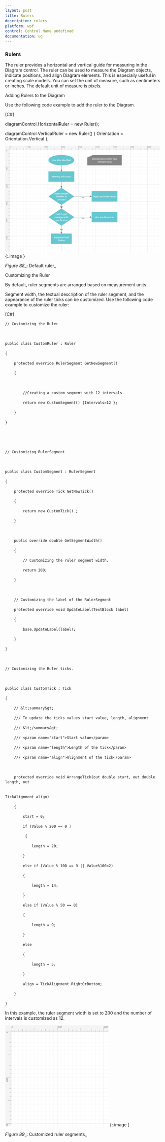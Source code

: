 ```yaml
---
layout: post
title: Rulers
description: rulers
platform: wpf
control: Control Name undefined
documentation: ug
---
```


### Rulers

The ruler provides a horizontal and vertical guide for measuring in the Diagram control. The ruler can be used to measure the Diagram objects, indicate positions, and align Diagram elements. This is especially useful in creating scale models. You can set the unit of measure, such as centimeters or inches. The default unit of measure is pixels.



Adding Rulers to the Diagram

Use the following code example to add the ruler to the Diagram.

[C#]



diagramControl.HorizontalRuler = new Ruler();

diagramControl.VerticalRuler = new Ruler() { Orientation = Orientation.Vertical };



![](Rulers_images/Rulers_img1.png)
{:.image }


_Figure_ _88__: Default ruler_



Customizing the Ruler

By default, ruler segments are arranged based on measurement units.

Segment width, the textual description of the ruler segment, and the appearance of the ruler ticks can be customized. Use the following code example to customize the ruler:

[C#]



    // Customizing the Ruler



    public class CustomRuler : Ruler

    {

        protected override RulerSegment GetNewSegment()

        {



            //Creating a custom segment with 12 intervals.

            return new CustomSegment() {Intervals=12 };

        }

    }





    // Customizing RulerSegment 



    public class CustomSegment : RulerSegment

    {

        protected override Tick GetNewTick()

        {

            return new CustomTick() ;

        }



        public override double GetSegmentWidth()

        {

            // Customizing the ruler segment width.

            return 200;

        }



        // Customizing the label of the RulerSegment

        protected override void UpdateLabel(TextBlock label)

        {

            base.UpdateLabel(label);

        }

    }



    // Customizing the Ruler ticks.



    public class CustomTick : Tick

    {

        // &lt;summary&gt;

        /// To update the ticks values start value, length, alignment

        /// &lt;/summary&gt;

        /// <param name="start">Start value</param>

        /// <param name="length">Length of the tick</param>

        /// <param name="align">Alignment of the tick</param>



        protected override void ArrangeTick(out double start, out double length, out            

                                                                   TickAlignment align)

        {

            start = 0;

            if (Value % 200 == 0 )

             {

                length = 20;

            }

            else if (Value % 100 == 0 || Value%100<2)

            {

                length = 14;

            }

            else if (Value % 50 == 0)

            {

                length = 9;

            }

            else

            {

                length = 5;

            }

            align = TickAlignment.RightOrBottom;

        }

    }



In this example, the ruler segment width is set to 200 and the number of intervals is customized as 12.

![](Rulers_images/Rulers_img2.png)
{:.image }


_Figure_ _89__: Customized ruler segments_



